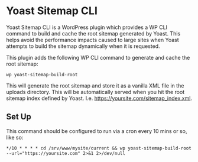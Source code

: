 
# Yoast Sitemap CLI

Yoast Sitemap CLI is a WordPress plugin which provides a WP CLI command to build
and cache the root sitemap generated by Yoast. This helps avoid the performance
impacts caused to large sites when Yoast attempts to build the sitemap dynamically
when it is requested.

This plugin adds the following WP CLI command to generate and cache the root
sitemap:

	wp yoast-sitemap-build-root

This will generate the root sitemap and store it as a vanilla XML file in the
uploads directory. This will be automatically served when you hit the root 
sitemap index defined by Yoast. I.e. https://yoursite.com/sitemap_index.xml.

## Set Up

This command should be configured to run via a cron every 10 mins or so, like so:

	*/10 * * * * cd /srv/www/mysite/current && wp yoast-sitemap-build-root --url="https://yoursite.com" 2>&1 2>/dev/null
